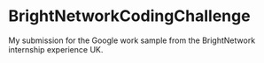 # BrightNetworkCodingChallenge
My submission for the Google work sample from the BrightNetwork internship experience UK.
